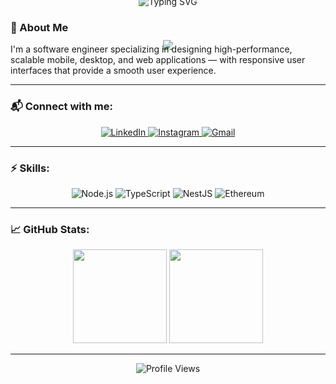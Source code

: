 <!-- واجهة علوية جميلة -->
<p align="center">
  <img src="https://capsule-render.vercel.app/api?type=waving&color=0:007ACC,100:0F2027&height=200&section=header&text=Abdallah%20Zaitoun&fontSize=40&fontColor=ffffff&animation=fadeIn" />
</p>
<div style="margin-top: -100px;"></div>
<p align="center">
  <img src="https://readme-typing-svg.herokuapp.com?font=Fira+Code&weight=600&size=22&pause=1000&color=007ACC&center=true&vCenter=true&width=600&lines=Software+Engineer;Mobile+%26+Desktop+Application+Developer;Front-End+Developer+%7C+Robots" alt="Typing SVG" />
</p>

### 👋 About Me

I'm a software engineer specializing in designing high-performance, scalable mobile, desktop, and web applications — with responsive user interfaces that provide a smooth user experience.

---

### 📬 Connect with me:

<p align="center">
  <a href="https://www.linkedin.com/in/abdallah-zaitoun-133754348?utm_source=share&utm_campaign=share_via&utm_content=profile&utm_medium=android_app">
    <img src="https://img.shields.io/badge/-LinkedIn-0077B5?style=flat-square&logo=linkedin&logoColor=white" alt="LinkedIn"/>
  </a>
  <a href="https://www.instagram.com/alghayib_3z22?igsh=ZWg1Ym8xazFxem52">
    <img src="https://img.shields.io/badge/-Instagram-e4405f?style=flat-square&logo=instagram&logoColor=white" alt="Instagram"/>
  </a>
  <a href="mailto:abdallahzaytoon42@gmail.com">
    <img src="https://img.shields.io/badge/-Gmail-d14836?style=flat-square&logo=gmail&logoColor=white" alt="Gmail"/>
  </a>
</p>

---

### ⚡ Skills:

<p align="center">
  <img src="https://img.shields.io/badge/Node.js-339933?style=flat&logo=nodedotjs&logoColor=white" alt="Node.js"/>
  <img src="https://img.shields.io/badge/TypeScript-007ACC?style=flat&logo=typescript&logoColor=white" alt="TypeScript"/>
  <img src="https://img.shields.io/badge/NestJS-E0234E?style=flat&logo=nestjs&logoColor=white" alt="NestJS"/>
  <img src="https://img.shields.io/badge/Ethereum-3C3C3D?style=flat&logo=ethereum&logoColor=white" alt="Ethereum"/>
</p>

---

### 📈 GitHub Stats:

<p align="center">
  <img src="https://github-readme-stats.vercel.app/api?username=abdallah3z22&show_icons=true&theme=tokyonight&hide_border=true" height="150px" />
  <img src="https://github-readme-streak-stats.herokuapp.com/?user=abdallah3z22&theme=tokyonight&hide_border=true" height="150px" />
</p>

---

<p align="center">
  <img src="https://komarev.com/ghpvc/?username=abdallah3z22&style=flat-square&color=blue" alt="Profile Views" />
</p>
